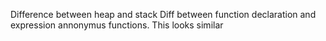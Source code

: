 Difference between heap and stack
Diff between function declaration and expression annonymus functions. This looks similar
